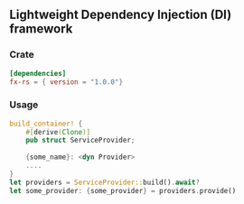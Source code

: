 ## Lightweight Dependency Injection (DI) framework

### Crate
```toml
[dependencies]
fx-rs = { version = "1.0.0"}
```

### Usage
```rust
build_container! {
    #[derive(Clone)]
    pub struct ServiceProvider;
    
    {some_name}: <dyn Provider>
    ....
}
let providers = ServiceProvider::build().await?
let some_provider: {some_provider} = providers.provide()

```